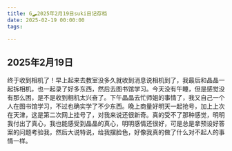 ```yaml
---
title: G🛹2025年2月19日suki日记存档
date: 2025-02-19 00:00:00
tags:

---
```


## 2025年2月19日
终于收到相机了！早上起来去教室没多久就收到消息说相机到了，我最后和晶晶一起拆相机，也一起录了好多东西，然后去图书馆学习。今天没有午睡，但是感觉没有那么困，是不是收到相机太兴奋了。下午晶晶去忙师姐的事情了，我又自己一个人在图书馆学习，不过也确实学了不少东西。晚上商量好明天一起抢号，加上上次在天津，这是第二次网上挂号了，对我来说还很新奇。真的受不了那种感觉，明明我付出了真心，我也能感受到晶晶的真心，明明感情还很好，可是总是拿预设好答案的问题考验我，然后大说特说，给我摆脸色，好像我真的做了什么对不起人的事情一样。